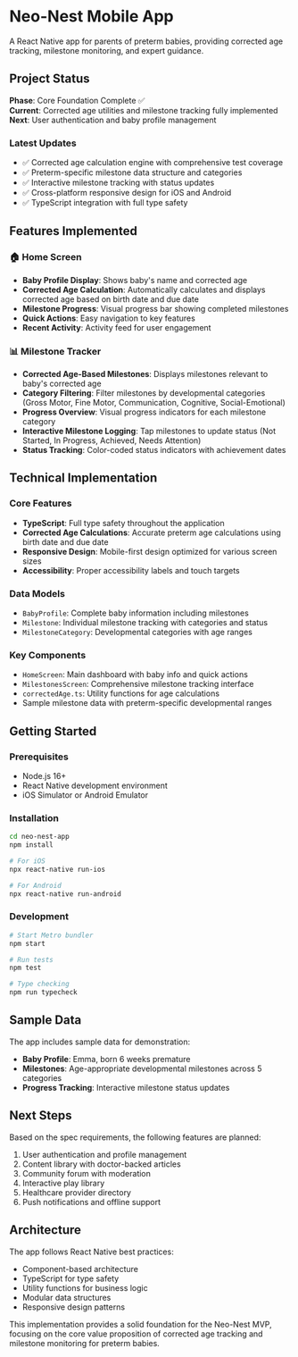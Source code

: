# Neo-Nest Mobile App

A React Native app for parents of preterm babies, providing corrected age tracking, milestone monitoring, and expert guidance.

## Project Status

**Phase**: Core Foundation Complete ✅  
**Current**: Corrected age utilities and milestone tracking fully implemented  
**Next**: User authentication and baby profile management

### Latest Updates
- ✅ Corrected age calculation engine with comprehensive test coverage
- ✅ Preterm-specific milestone data structure and categories  
- ✅ Interactive milestone tracking with status updates
- ✅ Cross-platform responsive design for iOS and Android
- ✅ TypeScript integration with full type safety

## Features Implemented

### 🏠 Home Screen
- **Baby Profile Display**: Shows baby's name and corrected age
- **Corrected Age Calculation**: Automatically calculates and displays corrected age based on birth date and due date
- **Milestone Progress**: Visual progress bar showing completed milestones
- **Quick Actions**: Easy navigation to key features
- **Recent Activity**: Activity feed for user engagement

### 📊 Milestone Tracker
- **Corrected Age-Based Milestones**: Displays milestones relevant to baby's corrected age
- **Category Filtering**: Filter milestones by developmental categories (Gross Motor, Fine Motor, Communication, Cognitive, Social-Emotional)
- **Progress Overview**: Visual progress indicators for each milestone category
- **Interactive Milestone Logging**: Tap milestones to update status (Not Started, In Progress, Achieved, Needs Attention)
- **Status Tracking**: Color-coded status indicators with achievement dates

## Technical Implementation

### Core Features
- **TypeScript**: Full type safety throughout the application
- **Corrected Age Calculations**: Accurate preterm age calculations using birth date and due date
- **Responsive Design**: Mobile-first design optimized for various screen sizes
- **Accessibility**: Proper accessibility labels and touch targets

### Data Models
- `BabyProfile`: Complete baby information including milestones
- `Milestone`: Individual milestone tracking with categories and status
- `MilestoneCategory`: Developmental categories with age ranges

### Key Components
- `HomeScreen`: Main dashboard with baby info and quick actions
- `MilestonesScreen`: Comprehensive milestone tracking interface
- `correctedAge.ts`: Utility functions for age calculations
- Sample milestone data with preterm-specific developmental ranges

## Getting Started

### Prerequisites
- Node.js 16+
- React Native development environment
- iOS Simulator or Android Emulator

### Installation
```bash
cd neo-nest-app
npm install

# For iOS
npx react-native run-ios

# For Android
npx react-native run-android
```

### Development
```bash
# Start Metro bundler
npm start

# Run tests
npm test

# Type checking
npm run typecheck
```

## Sample Data

The app includes sample data for demonstration:
- **Baby Profile**: Emma, born 6 weeks premature
- **Milestones**: Age-appropriate developmental milestones across 5 categories
- **Progress Tracking**: Interactive milestone status updates

## Next Steps

Based on the spec requirements, the following features are planned:
1. User authentication and profile management
2. Content library with doctor-backed articles
3. Community forum with moderation
4. Interactive play library
5. Healthcare provider directory
6. Push notifications and offline support

## Architecture

The app follows React Native best practices:
- Component-based architecture
- TypeScript for type safety
- Utility functions for business logic
- Modular data structures
- Responsive design patterns

This implementation provides a solid foundation for the Neo-Nest MVP, focusing on the core value proposition of corrected age tracking and milestone monitoring for preterm babies.